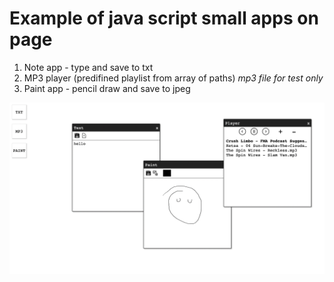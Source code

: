 # Example of java script small apps on page

1. Note app - type and save to txt
2. MP3 player (predifined playlist from array of paths) _mp3 file for test only_
3. Paint app - pencil draw and save to jpeg

![screenshot](screenshot.png)